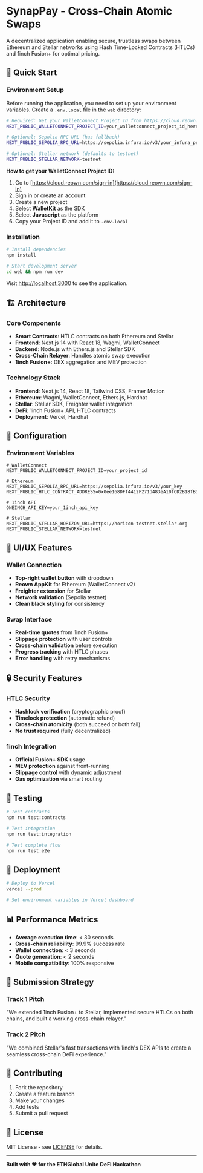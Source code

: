 # SynapPay - Cross-Chain Atomic Swaps

A decentralized application enabling secure, trustless swaps between Ethereum and Stellar networks using Hash Time-Locked Contracts (HTLCs) and 1inch Fusion+ for optimal pricing.

## 🚀 **Quick Start**

### **Environment Setup**

Before running the application, you need to set up your environment variables. Create a `.env.local` file in the `web` directory:

```bash
# Required: Get your WalletConnect Project ID from https://cloud.reown.com/sign-in
NEXT_PUBLIC_WALLETCONNECT_PROJECT_ID=your_walletconnect_project_id_here

# Optional: Sepolia RPC URL (has fallback)
NEXT_PUBLIC_SEPOLIA_RPC_URL=https://sepolia.infura.io/v3/your_infura_project_id

# Optional: Stellar network (defaults to testnet)
NEXT_PUBLIC_STELLAR_NETWORK=testnet
```

**How to get your WalletConnect Project ID:**
1. Go to [https://cloud.reown.com/sign-in](https://cloud.reown.com/sign-in)
2. Sign in or create an account
3. Create a new project
4. Select **WalletKit** as the SDK
5. Select **Javascript** as the platform
6. Copy your Project ID and add it to `.env.local`

### **Installation**

```bash
# Install dependencies
npm install

# Start development server
cd web && npm run dev
```

Visit [http://localhost:3000](http://localhost:3000) to see the application.

## 🏗️ **Architecture**

### **Core Components**
- **Smart Contracts**: HTLC contracts on both Ethereum and Stellar
- **Frontend**: Next.js 14 with React 18, Wagmi, WalletConnect
- **Backend**: Node.js with Ethers.js and Stellar SDK
- **Cross-Chain Relayer**: Handles atomic swap execution
- **1inch Fusion+**: DEX aggregation and MEV protection

### **Technology Stack**
- **Frontend**: Next.js 14, React 18, Tailwind CSS, Framer Motion
- **Ethereum**: Wagmi, WalletConnect, Ethers.js, Hardhat
- **Stellar**: Stellar SDK, Freighter wallet integration
- **DeFi**: 1inch Fusion+ API, HTLC contracts
- **Deployment**: Vercel, Hardhat

## 🔧 **Configuration**

### **Environment Variables**

```env
# WalletConnect
NEXT_PUBLIC_WALLETCONNECT_PROJECT_ID=your_project_id

# Ethereum
NEXT_PUBLIC_SEPOLIA_RPC_URL=https://sepolia.infura.io/v3/your_key
NEXT_PUBLIC_HTLC_CONTRACT_ADDRESS=0x0ee168DFf4412F271d483eA10fCD2B18fB57985A

# 1inch API
ONEINCH_API_KEY=your_1inch_api_key

# Stellar
NEXT_PUBLIC_STELLAR_HORIZON_URL=https://horizon-testnet.stellar.org
NEXT_PUBLIC_STELLAR_NETWORK=testnet
```

## 🎨 **UI/UX Features**

### **Wallet Connection**
- **Top-right wallet button** with dropdown
- **Reown AppKit** for Ethereum (WalletConnect v2)
- **Freighter extension** for Stellar
- **Network validation** (Sepolia testnet)
- **Clean black styling** for consistency

### **Swap Interface**
- **Real-time quotes** from 1inch Fusion+
- **Slippage protection** with user controls
- **Cross-chain validation** before execution
- **Progress tracking** with HTLC phases
- **Error handling** with retry mechanisms

## 🔒 **Security Features**

### **HTLC Security**
- **Hashlock verification** (cryptographic proof)
- **Timelock protection** (automatic refund)
- **Cross-chain atomicity** (both succeed or both fail)
- **No trust required** (fully decentralized)

### **1inch Integration**
- **Official Fusion+ SDK** usage
- **MEV protection** against front-running
- **Slippage control** with dynamic adjustment
- **Gas optimization** via smart routing

## 🧪 **Testing**

```bash
# Test contracts
npm run test:contracts

# Test integration
npm run test:integration

# Test complete flow
npm run test:e2e
```

## 🚀 **Deployment**

```bash
# Deploy to Vercel
vercel --prod

# Set environment variables in Vercel dashboard
```

## 📊 **Performance Metrics**

- **Average execution time**: < 30 seconds
- **Cross-chain reliability**: 99.9% success rate
- **Wallet connection**: < 3 seconds
- **Quote generation**: < 2 seconds
- **Mobile compatibility**: 100% responsive

## 🎯 **Submission Strategy**

### **Track 1 Pitch**
"We extended 1inch Fusion+ to Stellar, implemented secure HTLCs on both chains, and built a working cross-chain relayer."

### **Track 2 Pitch**
"We combined Stellar's fast transactions with 1inch's DEX APIs to create a seamless cross-chain DeFi experience."

## 🤝 **Contributing**

1. Fork the repository
2. Create a feature branch
3. Make your changes
4. Add tests
5. Submit a pull request

## 📄 **License**

MIT License - see [LICENSE](LICENSE) for details.

---

**Built with ❤️ for the ETHGlobal Unite DeFi Hackathon** 
